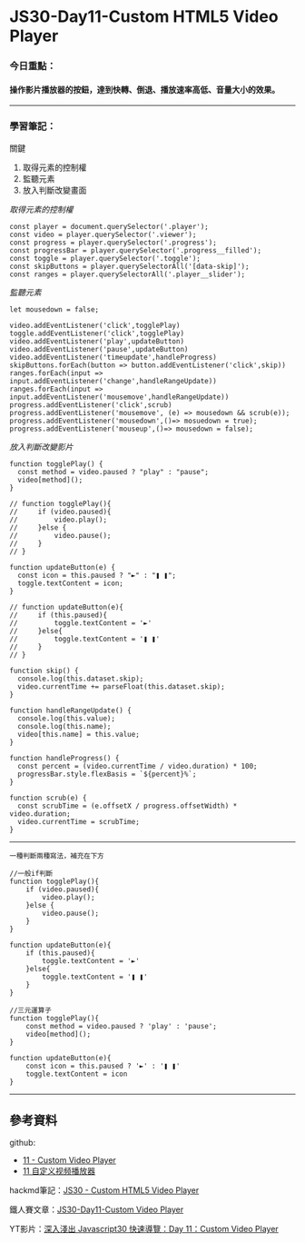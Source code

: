 ﻿# JS30-Day11-Custom HTML5 Video Player

### 今日重點：
#### 操作影片播放器的按鈕，達到快轉、倒退、播放速率高低、音量大小的效果。

--- 

### 學習筆記：

關鍵
1. 取得元素的控制權
2. 監聽元素
3. 放入判斷改變畫面

*取得元素的控制權*
``` 
const player = document.querySelector('.player');
const video = player.querySelector('.viewer');
const progress = player.querySelector('.progress');
const progressBar = player.querySelector('.progress__filled');
const toggle = player.querySelector('.toggle');
const skipButtons = player.querySelectorAll('[data-skip]');
const ranges = player.querySelectorAll('.player__slider');
```


*監聽元素*
```
let mousedown = false;

video.addEventListener('click',togglePlay)
toggle.addEventListener('click',togglePlay)
video.addEventListener('play',updateButton)
video.addEventListener('pause',updateButton)
video.addEventListener('timeupdate',handleProgress)
skipButtons.forEach(button => button.addEventListener('click',skip))
ranges.forEach(input => input.addEventListener('change',handleRangeUpdate))
ranges.forEach(input => input.addEventListener('mousemove',handleRangeUpdate))
progress.addEventListener('click',scrub)
progress.addEventListener('mousemove', (e) => mousedown && scrub(e));
progress.addEventListener('mousedown',()=> mosuedown = true);
progress.addEventListener('mouseup',()=> mousedown = false);
```

*放入判斷改變影片*
```
function togglePlay() {
  const method = video.paused ? "play" : "pause";
  video[method]();
}

// function togglePlay(){
//     if (video.paused){
//         video.play();
//     }else {
//         video.pause();
//     }
// }

function updateButton(e) {
  const icon = this.paused ? "►" : "❚ ❚";
  toggle.textContent = icon;
}

// function updateButton(e){
//     if (this.paused){
//         toggle.textContent = '►'
//     }else{
//         toggle.textContent = '❚ ❚'
//     }
// }

function skip() {
  console.log(this.dataset.skip);
  video.currentTime += parseFloat(this.dataset.skip);
}

function handleRangeUpdate() {
  console.log(this.value);
  console.log(this.name);
  video[this.name] = this.value;
}

function handleProgress() {
  const percent = (video.currentTime / video.duration) * 100;
  progressBar.style.flexBasis = `${percent}%`;
}

function scrub(e) {
  const scrubTime = (e.offsetX / progress.offsetWidth) * video.duration;
  video.currentTime = scrubTime;
}
```
---

`一種判斷兩種寫法，補充在下方`
```
//一般if判斷
function togglePlay(){
    if (video.paused){
        video.play();
    }else {
        video.pause();
    }
}

function updateButton(e){
    if (this.paused){
        toggle.textContent = '►'
    }else{
        toggle.textContent = '❚ ❚'
    }
}

//三元運算子
function togglePlay(){
    const method = video.paused ? 'play' : 'pause';
    video[method]();
}

function updateButton(e){
    const icon = this.paused ? '►' : '❚ ❚'
    toggle.textContent = icon
}
```
--- 

## 參考資料
github:
- [11 - Custom Video Player](https://github.com/guahsu/JavaScript30/tree/master/11_Custom-Video-Player)
- [11 自定义视频播放器](https://github.com/soyaine/JavaScript30/tree/master/11%20-%20Custom%20Video%20Player)

hackmd筆記：[JS30 - Custom HTML5 Video Player](https://hackmd.io/@dadidi910/r1tZbV2pu)

鐵人賽文章：[JS30-Day11-Custom Video Player](https://ithelp.ithome.com.tw/articles/10194816)

YT影片：[深入淺出 Javascript30 快速導覽：Day 11：Custom Video Player](https://www.youtube.com/watch?v=gS4RJkcEyPo&list=PLEfh-m_KG4dYbxVoYDyT_fmXZHnuKg2Fq&index=13&t=1499s)



